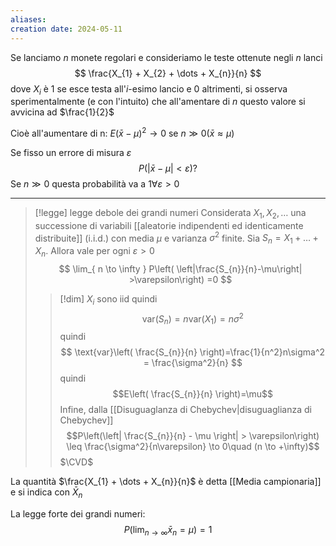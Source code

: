 ```yaml
---
aliases: 
creation date: 2024-05-11
---
```


Se lanciamo $n$ monete regolari e consideriamo le teste ottenute negli $n$ lanci
$$ \frac{X_{1} + X_{2} + \dots + X_{n}}{n} $$
dove $X_{i}$ è 1 se esce testa all'$i$-esimo lancio e 0 altrimenti, si osserva sperimentalmente (e con l'intuito) che all'amentare di $n$ questo valore si avvicina ad $\frac{1}{2}$

Cioè all'aumentare di n:
$E(\bar{x} - \mu)^2 \to 0$ se $n \gg 0 (\bar{x} \approx \mu)$

Se fisso un errore di misura $\varepsilon$
$$
P(|\bar{x} - \mu| < \varepsilon) ?
$$
Se $n \gg 0$ questa probabilità va a $1 \forall \varepsilon > 0$

---

>[!legge] legge debole dei grandi numeri
>Considerata $X_{1},X_{2},\dots$ una successione di variabili [[aleatorie indipendenti ed identicamente distribuite]] (i.i.d.) con media $\mu$ e varianza $\sigma^2$ finite. Sia $S_{n} = X_{1} + \dots + X_{n}$. Allora vale per ogni $\varepsilon > 0$
>$$ \lim_{ n \to \infty } P\left( \left|\frac{S_{n}}{n}-\mu\right| >\varepsilon\right)  =0 $$ 
>>[!dim]
>>$X_{i}$ sono iid quindi
>>$$ \text{var}(S_{n}) = n \text{var}(X_{1})=n\sigma^2 $$
>>quindi
>>$$ \text{var}\left( \frac{S_{n}}{n} \right)=\frac{1}{n^2}n\sigma^2 = \frac{\sigma^2}{n} $$
>>quindi
>>$$E\left( \frac{S_{n}}{n} \right)=\mu$$
>>Infine, dalla [[Disuguaglanza di Chebychev|disuguaglianza di Chebychev]]
>>$$P\left(\left| \frac{S_{n}}{n} - \mu \right| > \varepsilon\right) \leq \frac{\sigma^2}{n\varepsilon} \to 0\quad (n \to +\infty)$$
>>$\CVD$

La quantità $\frac{X_{1} + \dots + X_{n}}{n}$ è detta [[Media campionaria]] e si indica con $\bar{X}_{n}$

La legge forte dei grandi numeri:
$$
P(\lim_{ n \to \infty } \bar{x}_{n} = \mu) = 1
$$


